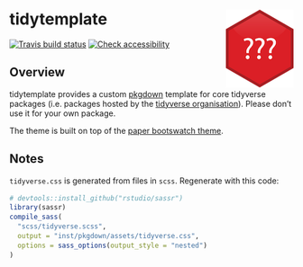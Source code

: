 
<!-- README.md is generated from README.Rmd. Please edit that file -->

# tidytemplate <img src="man/figures/logo.png" align="right" />

[![Travis build
status](https://travis-ci.org/tidyverse/tidytemplate.svg?branch=master)](https://travis-ci.org/tidyverse/tidytemplate)
[![Check
accessibility](https://img.shields.io/badge/check-accessibility-orange.svg)](http://wave.webaim.org/report#/http://tidytemplate.tidyverse.org)

## Overview

tidytemplate provides a custom [pkgdown](https://pkgdown.r-lib.org)
template for core tidyverse packages (i.e. packages hosted by the
[tidyverse organisation](https://github.com/tidyverse)). Please don’t
use it for your own package.

The theme is built on top of the [paper bootswatch
theme](https://bootswatch.com/3/paper/).

## Notes

`tidyverse.css` is generated from files in `scss`. Regenerate with this
code:

``` r
# devtools::install_github("rstudio/sassr")
library(sassr)
compile_sass(
  "scss/tidyverse.scss",
  output = "inst/pkgdown/assets/tidyverse.css",
  options = sass_options(output_style = "nested")
)
```
